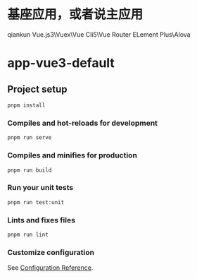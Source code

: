 # 基座应用，或者说主应用
qiankun
Vue.js3\Vuex\Vue Cli5\Vue Router
ELement Plus\Alova

# app-vue3-default

## Project setup
```
pnpm install
```

### Compiles and hot-reloads for development
```
pnpm run serve
```

### Compiles and minifies for production
```
pnpm run build
```

### Run your unit tests
```
pnpm run test:unit
```

### Lints and fixes files
```
pnpm run lint
```

### Customize configuration
See [Configuration Reference](https://cli.vuejs.org/config/).
